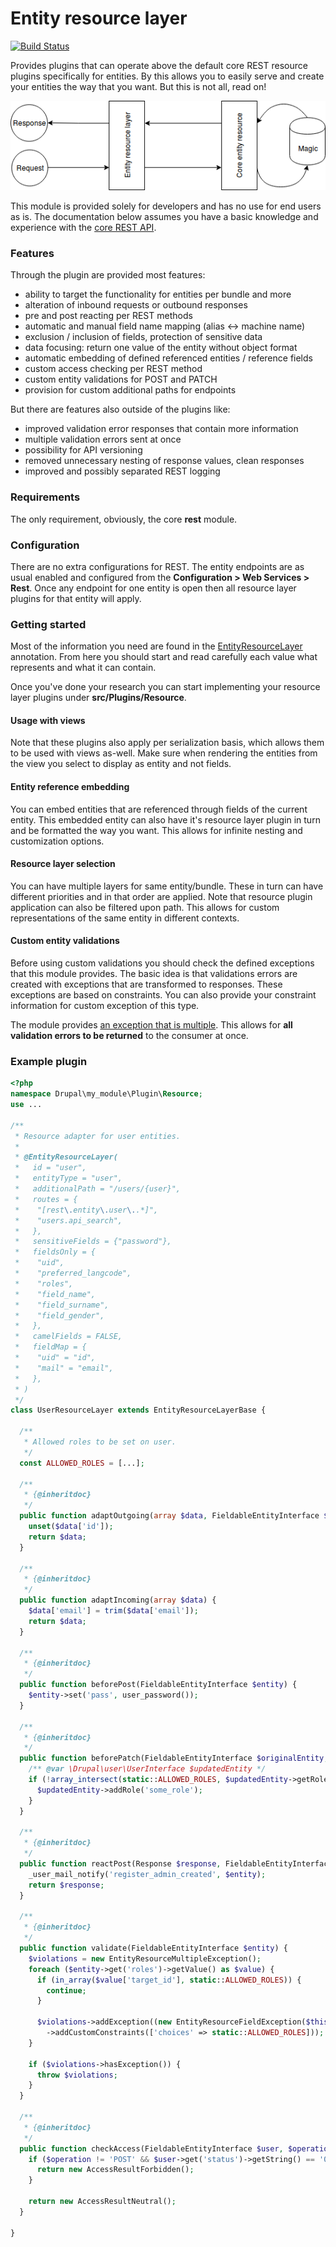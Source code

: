 # Entity resource layer
[![Build Status](https://travis-ci.org/drupal-generics/entity_resource_layer.svg?branch=master)](https://travis-ci.org/drupal-generics/entity_resource_layer)

Provides plugins that can operate above the default core REST resource 
plugins specifically for entities. By this allows you to easily serve 
and create your entities the way that you want. But this is not all,
read on!

![explanatory diagram](misc/diagram.png)

This module is provided solely for developers and has no use for end 
users as is. The documentation below assumes you have a basic 
knowledge and experience with the 
[core REST API](https://www.drupal.org/docs/8/api/restful-web-services-api/restful-web-services-api-overview).

### Features
Through the plugin are provided most features:
* ability to target the functionality for entities per bundle and more
* alteration of inbound requests or outbound responses
* pre and post reacting per REST methods
* automatic and manual field name mapping (alias <-> machine name)
* exclusion / inclusion of fields, protection of sensitive data
* data focusing: return one value of the entity without object format
* automatic embedding of defined referenced entities / reference fields
* custom access checking per REST method
* custom entity validations for POST and PATCH
* provision for custom additional paths for endpoints

But there are features also outside of the plugins like:
* improved validation error responses that contain more information
* multiple validation errors sent at once
* possibility for API versioning
* removed unnecessary nesting of response values, clean responses
* improved and possibly separated REST logging

### Requirements
The only requirement, obviously, the core **rest** module.

### Configuration
There are no extra configurations for REST. The entity endpoints are 
as usual enabled and configured from the 
**Configuration > Web Services > Rest**. Once any endpoint for one 
entity is open then all resource layer plugins for that entity will 
apply.

### Getting started
Most of the information you need are found in the 
[EntityResourceLayer](src/Annotation/EntityResourceLayer.php) 
annotation. From here you should start and read carefully each value 
what represents and what it can contain.

Once you've done your research you can start implementing your 
resource layer plugins under **src/Plugins/Resource**. 

#### Usage with views
Note that these plugins also apply per serialization basis, which allows 
them to be used with views as-well. Make sure when rendering the entities
from the view you select to display as entity and not fields.

#### Entity reference embedding
You can embed entities that are referenced through fields of the current
entity. This embedded entity can also have it's resource layer plugin in
turn and be formatted the way you want. This allows for infinite nesting
and customization options.

#### Resource layer selection
You can have multiple layers for same entity/bundle. These in turn can
have different priorities and in that order are applied. Note that resource 
plugin application can also be filtered upon path. This allows for custom
representations of the same entity in different contexts.

#### Custom entity validations
Before using custom validations you should check the defined exceptions
that this module provides. The basic idea is that validations errors
are created with exceptions that are transformed to responses. These
exceptions are based on constraints. You can also provide your
constraint information for custom exception of this type.

The module provides 
[an exception that is multiple](src/Exception/EntityResourceMultipleException.php). 
This allows for **all validation errors to be returned** to the consumer 
at once.

### Example plugin
```php
<?php
namespace Drupal\my_module\Plugin\Resource;
use ...

/**
 * Resource adapter for user entities.
 *
 * @EntityResourceLayer(
 *   id = "user",
 *   entityType = "user",
 *   additionalPath = "/users/{user}",
 *   routes = {
 *    "[rest\.entity\.user\..*]",
 *    "users.api_search",
 *   },
 *   sensitiveFields = {"password"},
 *   fieldsOnly = {
 *    "uid",
 *    "preferred_langcode",
 *    "roles",
 *    "field_name",
 *    "field_surname",
 *    "field_gender",
 *   },
 *   camelFields = FALSE,
 *   fieldMap = {
 *    "uid" = "id",
 *    "mail" = "email",
 *   },
 * )
 */
class UserResourceLayer extends EntityResourceLayerBase {

  /**
   * Allowed roles to be set on user.
   */
  const ALLOWED_ROLES = [...];

  /**
   * {@inheritdoc}
   */
  public function adaptOutgoing(array $data, FieldableEntityInterface $entity) {
    unset($data['id']);
    return $data;
  }

  /**
   * {@inheritdoc}
   */
  public function adaptIncoming(array $data) {
    $data['email'] = trim($data['email']);
    return $data;
  }

  /**
   * {@inheritdoc}
   */
  public function beforePost(FieldableEntityInterface $entity) {
    $entity->set('pass', user_password());
  }

  /**
   * {@inheritdoc}
   */
  public function beforePatch(FieldableEntityInterface $originalEntity, FieldableEntityInterface $updatedEntity = NULL) {
    /** @var \Drupal\user\UserInterface $updatedEntity */
    if (!array_intersect(static::ALLOWED_ROLES, $updatedEntity->getRoles())) {
      $updatedEntity->addRole('some_role');
    }
  }

  /**
   * {@inheritdoc}
   */
  public function reactPost(Response $response, FieldableEntityInterface $entity) {
    _user_mail_notify('register_admin_created', $entity);
    return $response;
  }

  /**
   * {@inheritdoc}
   */
  public function validate(FieldableEntityInterface $entity) {
    $violations = new EntityResourceMultipleException();
    foreach ($entity->get('roles')->getValue() as $value) {
      if (in_array($value['target_id'], static::ALLOWED_ROLES)) {
        continue;
      }

      $violations->addException((new EntityResourceFieldException($this->t('You cannot set this role for the user.'), 'roles', 'FIELD_INV_VALUES'))
        ->addCustomConstraints(['choices' => static::ALLOWED_ROLES]));
    }
    
    if ($violations->hasException()) {
      throw $violations;
    }
  }

  /**
   * {@inheritdoc}
   */
  public function checkAccess(FieldableEntityInterface $user, $operation) {
    if ($operation != 'POST' && $user->get('status')->getString() == '0') {
      return new AccessResultForbidden();
    }

    return new AccessResultNeutral();
  }

}

```
